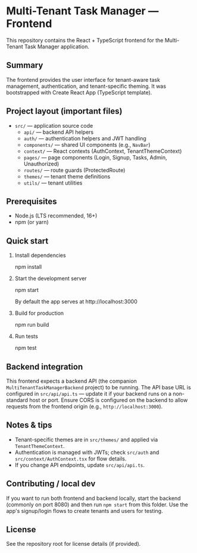 
# Multi-Tenant Task Manager — Frontend

This repository contains the React + TypeScript frontend for the Multi-Tenant Task Manager application.

Summary
-------
The frontend provides the user interface for tenant-aware task management, authentication, and tenant-specific theming. It was bootstrapped with Create React App (TypeScript template).

Project layout (important files)
--------------------------------
- `src/` — application source code
  - `api/` — backend API helpers
  - `auth/` — authentication helpers and JWT handling
  - `components/` — shared UI components (e.g., `NavBar`)
  - `context/` — React contexts (AuthContext, TenantThemeContext)
  - `pages/` — page components (Login, Signup, Tasks, Admin, Unauthorized)
  - `routes/` — route guards (ProtectedRoute)
  - `themes/` — tenant theme definitions
  - `utils/` — tenant utilities

Prerequisites
-------------
- Node.js (LTS recommended, 16+)
- npm (or yarn)

Quick start
-----------
1. Install dependencies

	npm install

2. Start the development server

	npm start

	By default the app serves at http://localhost:3000

3. Build for production

	npm run build

4. Run tests

	npm test

Backend integration
-------------------
This frontend expects a backend API (the companion `MultiTenantTaskManagerBackend` project) to be running. The API base URL is configured in `src/api/api.ts` — update it if your backend runs on a non-standard host or port. Ensure CORS is configured on the backend to allow requests from the frontend origin (e.g., `http://localhost:3000`).

Notes & tips
------------
- Tenant-specific themes are in `src/themes/` and applied via `TenantThemeContext`.
- Authentication is managed with JWTs; check `src/auth` and `src/context/AuthContext.tsx` for flow details.
- If you change API endpoints, update `src/api/api.ts`.

Contributing / local dev
------------------------
If you want to run both frontend and backend locally, start the backend (commonly on port 8080) and then run `npm start` from this folder. Use the app's signup/login flows to create tenants and users for testing.

License
-------
See the repository root for license details (if provided).
